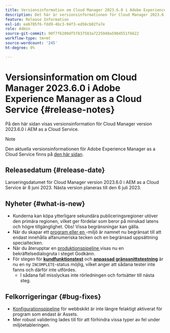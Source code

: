 ```yaml
---
title: Versionsinformation om Cloud Manager 2023.6.0 i Adobe Experience Manager as a Cloud Service
description: Det här är versionsinformationen för Cloud Manager 2023.6.0 i AEM as a Cloud Service.
feature: Release Information
exl-id: ee6785f6-fdd9-4bc3-94f3-ed56cb02fa7e
role: Admin
source-git-commit: 90f7f6209df5f837583a7225940a5984551f6622
workflow-type: tm+mt
source-wordcount: '245'
ht-degree: 0%

---
```


# Versionsinformation om Cloud Manager 2023.6.0 i Adobe Experience Manager as a Cloud Service {#release-notes}

På den här sidan visas versionsinformation för Cloud Manager version 2023.6.0 i AEM as a Cloud Service.

>[!NOTE]
>
>Den aktuella versionsinformationen för Adobe Experience Manager as a Cloud Service finns på [den här sidan](/help/release-notes/release-notes-cloud/release-notes-current.md).

## Releasedatum {#release-date}

Lanseringsdatumet för Cloud Manager version 2023.6.0 i AEM as a Cloud Service är 8 juni 2023. Nästa version planeras till den 6 juli 2023.

## Nyheter {#what-is-new}

* Kunderna kan köpa ytterligare sekundära publiceringsregioner utöver den primära regionen, vilket ger fördelar som beror på minskad latens och högre tillgänglighet. Obs! Vissa begränsningar kan gälla.
* När du skapar ett [program eller en ](/help/implementing/cloud-manager/getting-access-to-aem-in-cloud/program-types.md)-miljö är namnet nu begränsat till att endast innehålla alfanumeriska tecken och en begränsad uppsättning specialtecken.
* När du återupptar en [produktionspipeline ](/help/implementing/cloud-manager/configuring-pipelines/configuring-production-pipelines.md) visas nu en bekräftelsedialogruta i steget Godkänn.
* För stegen för **[kundfunktionstest](/help/implementing/cloud-manager/functional-testing.md#custom-functional-testing)** och **[anpassad gränssnittstestning](/help/implementing/cloud-manager/ui-testing.md)** är nu en ny `INCOMPLETE`-status möjlig, vilket anger att sådana tester inte fanns och därför inte utfördes.
   * I sådana fall misslyckas inte rörledningen och fortsätter till nästa steg.

## Felkorrigeringar {#bug-fixes}

* [Konfigurationspipeline](/help/implementing/cloud-manager/configuring-pipelines/introduction-ci-cd-pipelines.md#web-tier-config-pipelines) för webbskikt är inte längre felaktigt aktiverat för program som endast är Assets.
* Mer robust validering lades till för att förhindra vissa typer av fel under miljöetableringen.
